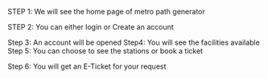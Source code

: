 STEP 1:
We will see the home page of metro path generator
  
STEP 2:
You can either login or Create an account 

Step 3:
An account will be opened
Step4:
You will see the facilities available
Step 5:
You can choose to see the stations or book a ticket
 
 
Step 6:
You will get an E-Ticket for your request
  
